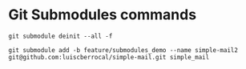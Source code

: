 # Git Submodules commands


```shell
git submodule deinit --all -f   
```

```shell
git submodule add -b feature/submodules_demo --name simple-mail2 git@github.com:luiscberrocal/simple-mail.git simple_mail  
```